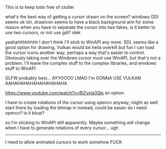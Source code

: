 This is to keep todo free of clutter

what's the best way of getting a cursor drawn on the screen?
windows GDI seems ok ish, drawicon seems to have a black background atm for some reason
when you have to separate the cursor into two fakes, is it better to use two cursors, or not use gdi? idek


yeahahhhhhhhh I don't think I'll stick to WinAPI any more. SDL seems like a good option for drawing, Vulkan would be hella overkill but fun
I can load the cursor icons another way, perhaps a way that's easier to control. Obviously taking over the Windows cursor must use WinAPI, but that's not a problem. I'll leave the complex stuff to the complex libraries, and windows stuff to WinAPI

GLFW probably best... AYYOOOO LMAO I'm GONNA USE VULKAN AAHAHAHAHAHAHAHAHAHA

https://www.youtube.com/watch?v=BIZyxja3Qls an option

I have to create rotations of the cursor using opencv anyway, might as well start there by loading the bitmap in instead, could be easier
do I need opencv? is it bloat?







so I'm sticking to WinAPI still apparently. Maybe something will change when I have to generate rotations of every cursor... ugh


----------
I need to allow animated cursors to work somehow FUCK